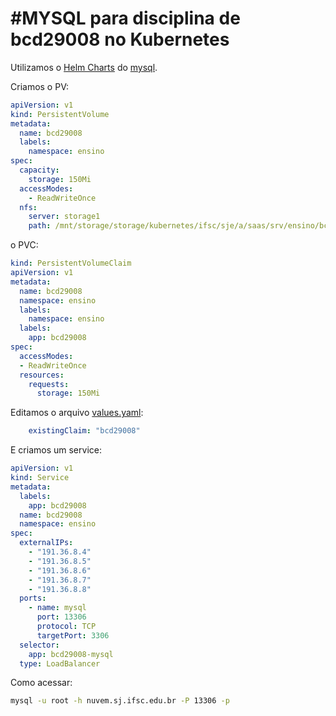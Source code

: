 #MYSQL para disciplina de bcd29008 no Kubernetes
======
Utilizamos o [Helm Charts](https://github.com/kubernetes/charts) do [mysql](https://github.com/kubernetes/charts/tree/master/stable/mysql).

Criamos o PV:
```yaml
apiVersion: v1
kind: PersistentVolume
metadata:
  name: bcd29008
  labels:
    namespace: ensino
spec:
  capacity:
    storage: 150Mi
  accessModes:
    - ReadWriteOnce
  nfs:
    server: storage1
    path: /mnt/storage/storage/kubernetes/ifsc/sje/a/saas/srv/ensino/bcd29008
```

o PVC:
```yaml
kind: PersistentVolumeClaim
apiVersion: v1
metadata:
  name: bcd29008
  namespace: ensino
  labels:
    namespace: ensino
  labels:
    app: bcd29008
spec:
  accessModes:
  - ReadWriteOnce
  resources:
    requests:
      storage: 150Mi
```

Editamos o arquivo [values.yaml](https://github.com/kubernetes/charts/blob/master/stable/mysql/values.yaml):
```yaml
    existingClaim: "bcd29008"
```

E criamos um service:

```yaml
apiVersion: v1
kind: Service
metadata:
  labels:
    app: bcd29008
  name: bcd29008
  namespace: ensino
spec:
  externalIPs:
    - "191.36.8.4"
    - "191.36.8.5"
    - "191.36.8.6"
    - "191.36.8.7"
    - "191.36.8.8"
  ports:
    - name: mysql
      port: 13306
      protocol: TCP
      targetPort: 3306
  selector:
    app: bcd29008-mysql
  type: LoadBalancer
```

Como acessar: 
```sh
mysql -u root -h nuvem.sj.ifsc.edu.br -P 13306 -p
```
